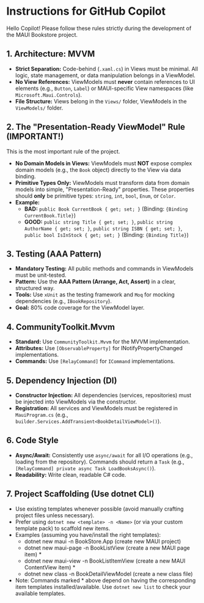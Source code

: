 # Instructions for GitHub Copilot

Hello Copilot! Please follow these rules strictly during the development of the MAUI Bookstore project.

## 1. Architecture: MVVM

* **Strict Separation:** Code-behind (`.xaml.cs`) in Views must be minimal. All logic, state management, or data manipulation belongs in a ViewModel.
* **No View References:** ViewModels must **never** contain references to UI elements (e.g., `Button`, `Label`) or MAUI-specific View namespaces (like `Microsoft.Maui.Controls`).
* **File Structure:** Views belong in the `Views/` folder, ViewModels in the `ViewModels/` folder.

## 2. The "Presentation-Ready ViewModel" Rule (IMPORTANT!)

This is the most important rule of the project.

* **No Domain Models in Views:** ViewModels must **NOT** expose complex domain models (e.g., the `Book` object) directly to the View via data binding.
* **Primitive Types Only:** ViewModels must transform data from domain models into simple, "Presentation-Ready" properties. These properties should **only** be primitive types: `string`, `int`, `bool`, `Enum`, or `Color`.
* **Example:**
    * **BAD:** `public Book CurrentBook { get; set; }` (Binding: `{Binding CurrentBook.Title}`)
    * **GOOD:** `public string Title { get; set; }`, `public string AuthorName { get; set; }`, `public string ISBN { get; set; }`, `public bool IsInStock { get; set; }` (Binding: `{Binding Title}`)

## 3. Testing (AAA Pattern)

* **Mandatory Testing:** All public methods and commands in ViewModels must be unit-tested.
* **Pattern:** Use the **AAA Pattern (Arrange, Act, Assert)** in a clear, structured way.
* **Tools:** Use `xUnit` as the testing framework and `Moq` for mocking dependencies (e.g., `IBookRepository`).
* **Goal:** 80% code coverage for the ViewModel layer.

## 4. CommunityToolkit.Mvvm

* **Standard:** Use `CommunityToolkit.Mvvm` for the MVVM implementation.
* **Attributes:** Use `[ObservableProperty]` for INotifyPropertyChanged implementations.
* **Commands:** Use `[RelayCommand]` for `ICommand` implementations.

## 5. Dependency Injection (DI)

* **Constructor Injection:** All dependencies (services, repositories) must be injected into ViewModels via the constructor.
* **Registration:** All services and ViewModels must be registered in `MauiProgram.cs` (e.g., `builder.Services.AddTransient<BookDetailViewModel>()`).

## 6. Code Style

* **Async/Await:** Consistently use `async/await` for all I/O operations (e.g., loading from the repository). Commands should return a `Task` (e.g., `[RelayCommand] private async Task LoadBooksAsync()`).
* **Readability:** Write clean, readable C# code.

## 7. Project Scaffolding (Use dotnet CLI)

* Use existing templates whenever possible (avoid manually crafting project files unless necessary).
* Prefer using `dotnet new <template> -n <Name>` (or via your custom template pack) to scaffold new items.
* Examples (assuming you have/install the right templates):
    - dotnet new maui -n BookStore.App               (create new MAUI project)
    - dotnet new maui-page -n BookListView           (create a new MAUI page item) *
    - dotnet new maui-view -n BookListItemView       (create a new MAUI ContentView item) *
    - dotnet new class -n BookDetailViewModel        (create a new class file)
* Note: Commands marked * above depend on having the corresponding item templates installed/available. Use `dotnet new list` to check your available templates.
